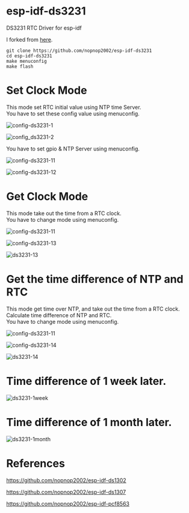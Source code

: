 # esp-idf-ds3231
DS3231 RTC Driver for esp-idf

I forked from [here](https://github.com/UncleRus/esp-idf-lib/tree/master/components/ds3231).   

```
git clone https://github.com/nopnop2002/esp-idf-ds3231
cd esp-idf-ds3231
make menuconfig
make flash
```


# Set Clock Mode   

This mode set RTC initial value using NTP time Server.   
You have to set these config value using menuconfig.   

![config-ds3231-1](https://user-images.githubusercontent.com/6020549/59557293-346e5300-9011-11e9-9106-6256bd5c8a7e.jpg)

![config_ds3231-2](https://user-images.githubusercontent.com/6020549/59557292-346e5300-9011-11e9-9070-fe281eed0398.jpg)

You have to set gpio & NTP Server using menuconfig.   

![config-ds3231-11](https://user-images.githubusercontent.com/6020549/59557295-4bad4080-9011-11e9-96dc-b42702929542.jpg)

![config-ds3231-12](https://user-images.githubusercontent.com/6020549/59557296-4fd95e00-9011-11e9-842c-7c81469244af.jpg)


# Get Clock Mode   

This mode take out the time from a RTC clock.   
You have to change mode using menuconfig.   

![config-ds3231-11](https://user-images.githubusercontent.com/6020549/59557295-4bad4080-9011-11e9-96dc-b42702929542.jpg)

![config-ds3231-13](https://user-images.githubusercontent.com/6020549/59557300-5ec01080-9011-11e9-9ca2-94067ab8df28.jpg)

![ds3231-13](https://user-images.githubusercontent.com/6020549/59557303-697aa580-9011-11e9-81ef-09c0b28ed5a9.jpg)


# Get the time difference of NTP and RTC   

This mode get time over NTP, and take out the time from a RTC clock.   
Calculate time difference of NTP and RTC.   
You have to change mode using menuconfig.   

![config-ds3231-11](https://user-images.githubusercontent.com/6020549/59557295-4bad4080-9011-11e9-96dc-b42702929542.jpg)

![config-ds3231-14](https://user-images.githubusercontent.com/6020549/59557304-77302b00-9011-11e9-8694-5c9fa47f6352.jpg)

![ds3231-14](https://user-images.githubusercontent.com/6020549/59557305-7f886600-9011-11e9-8b24-cf3a251e4bce.jpg)


# Time difference of 1 week later.   

![ds3231-1week](https://user-images.githubusercontent.com/6020549/59961772-2dff4000-9517-11e9-9368-2c3c085617c8.jpg)

# Time difference of 1 month later.   

![ds3231-1month](https://user-images.githubusercontent.com/6020549/61294194-3f82f180-a810-11e9-866a-5af73427cf12.jpg)


# References

https://github.com/nopnop2002/esp-idf-ds1302

https://github.com/nopnop2002/esp-idf-ds1307

https://github.com/nopnop2002/esp-idf-pcf8563
